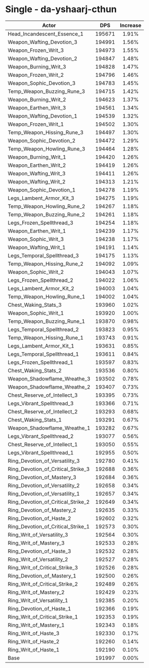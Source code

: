 # Single - da-yshaarj-cthun
| Actor | DPS | Increase |
|---|:---:|:---:|
|Head_Incandescent_Essence_1|195671|1.91%|
|Weapon_Wafting_Devotion_3|194991|1.56%|
|Weapon_Frozen_Writ_3|194973|1.55%|
|Weapon_Wafting_Devotion_2|194847|1.48%|
|Weapon_Burning_Writ_3|194828|1.47%|
|Weapon_Frozen_Writ_2|194796|1.46%|
|Weapon_Sophic_Devotion_3|194783|1.45%|
|Temp_Weapon_Buzzing_Rune_3|194715|1.42%|
|Weapon_Burning_Writ_2|194623|1.37%|
|Weapon_Earthen_Writ_3|194561|1.34%|
|Weapon_Wafting_Devotion_1|194539|1.32%|
|Weapon_Frozen_Writ_1|194502|1.30%|
|Temp_Weapon_Hissing_Rune_3|194497|1.30%|
|Weapon_Sophic_Devotion_2|194472|1.29%|
|Temp_Weapon_Howling_Rune_3|194464|1.28%|
|Weapon_Burning_Writ_1|194420|1.26%|
|Weapon_Earthen_Writ_2|194419|1.26%|
|Weapon_Wafting_Writ_3|194411|1.26%|
|Weapon_Wafting_Writ_2|194313|1.21%|
|Weapon_Sophic_Devotion_1|194278|1.19%|
|Legs_Lambent_Armor_Kit_3|194275|1.19%|
|Temp_Weapon_Howling_Rune_2|194267|1.18%|
|Temp_Weapon_Buzzing_Rune_2|194261|1.18%|
|Legs_Frozen_Spellthread_3|194254|1.18%|
|Weapon_Earthen_Writ_1|194239|1.17%|
|Weapon_Sophic_Writ_3|194238|1.17%|
|Weapon_Wafting_Writ_1|194191|1.14%|
|Legs_Temporal_Spellthread_3|194175|1.13%|
|Temp_Weapon_Hissing_Rune_2|194092|1.09%|
|Weapon_Sophic_Writ_2|194043|1.07%|
|Legs_Frozen_Spellthread_2|194022|1.06%|
|Legs_Lambent_Armor_Kit_2|194003|1.04%|
|Temp_Weapon_Howling_Rune_1|194002|1.04%|
|Chest_Waking_Stats_3|193960|1.02%|
|Weapon_Sophic_Writ_1|193920|1.00%|
|Temp_Weapon_Buzzing_Rune_1|193870|0.98%|
|Legs_Temporal_Spellthread_2|193823|0.95%|
|Temp_Weapon_Hissing_Rune_1|193743|0.91%|
|Legs_Lambent_Armor_Kit_1|193631|0.85%|
|Legs_Temporal_Spellthread_1|193611|0.84%|
|Legs_Frozen_Spellthread_1|193597|0.83%|
|Chest_Waking_Stats_2|193536|0.80%|
|Weapon_Shadowflame_Wreathe_3|193502|0.78%|
|Weapon_Shadowflame_Wreathe_2|193407|0.73%|
|Chest_Reserve_of_Intellect_3|193395|0.73%|
|Legs_Vibrant_Spellthread_3|193366|0.71%|
|Chest_Reserve_of_Intellect_2|193293|0.68%|
|Chest_Waking_Stats_1|193291|0.67%|
|Weapon_Shadowflame_Wreathe_1|193282|0.67%|
|Legs_Vibrant_Spellthread_2|193077|0.56%|
|Chest_Reserve_of_Intellect_1|193050|0.55%|
|Legs_Vibrant_Spellthread_1|192955|0.50%|
|Ring_Devotion_of_Versatility_3|192780|0.41%|
|Ring_Devotion_of_Critical_Strike_3|192688|0.36%|
|Ring_Devotion_of_Mastery_3|192684|0.36%|
|Ring_Devotion_of_Versatility_2|192658|0.34%|
|Ring_Devotion_of_Versatility_1|192657|0.34%|
|Ring_Devotion_of_Critical_Strike_2|192649|0.34%|
|Ring_Devotion_of_Mastery_2|192635|0.33%|
|Ring_Devotion_of_Haste_2|192602|0.32%|
|Ring_Devotion_of_Critical_Strike_1|192573|0.30%|
|Ring_Writ_of_Versatility_3|192564|0.30%|
|Ring_Writ_of_Mastery_3|192533|0.28%|
|Ring_Devotion_of_Haste_3|192532|0.28%|
|Ring_Writ_of_Versatility_2|192527|0.28%|
|Ring_Writ_of_Critical_Strike_3|192526|0.28%|
|Ring_Devotion_of_Mastery_1|192500|0.26%|
|Ring_Writ_of_Critical_Strike_2|192489|0.26%|
|Ring_Writ_of_Mastery_2|192429|0.23%|
|Ring_Writ_of_Versatility_1|192385|0.20%|
|Ring_Devotion_of_Haste_1|192366|0.19%|
|Ring_Writ_of_Critical_Strike_1|192353|0.19%|
|Ring_Writ_of_Mastery_1|192343|0.18%|
|Ring_Writ_of_Haste_3|192330|0.17%|
|Ring_Writ_of_Haste_2|192260|0.14%|
|Ring_Writ_of_Haste_1|192190|0.10%|
|Base|191997|0.00%|
